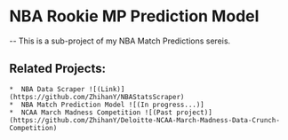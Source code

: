 # NBA Rookie MP Prediction Model

-- This is a sub-project of my NBA Match Predictions sereis. 

## Related Projects:
    *  NBA Data Scraper ![(Link)](https://github.com/ZhihanY/NBAStatsScraper)
    *  NBA Match Prediction Model ![(In progress...)]
    *  NCAA March Madness Competition ![(Past project)](https://github.com/ZhihanY/Deloitte-NCAA-March-Madness-Data-Crunch-Competition)

